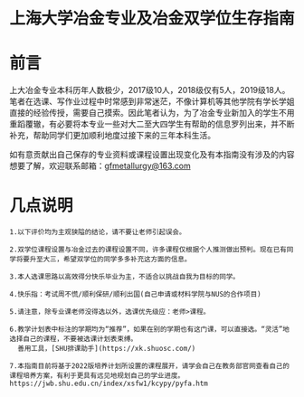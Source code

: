 # 上海大学冶金专业及冶金双学位生存指南

# 前言
   
   上大冶金专业本科历年人数极少，2017级10人，2018级仅有5人，2019级18人。笔者在选课、写作业过程中时常感到非常迷茫，不像计算机等其他学院有学长学姐直接的经验传授，需要自己摸索。因此笔者认为，为了冶金专业新加入的学生不用重蹈覆辙，有必要将本专业一些对大二至大四学生有帮助的信息罗列出来，并不断补充，帮助同学们更加顺利地度过接下来的三年本科生活。
   
   如有意贡献出自己保存的专业资料或课程设置出现变化及有本指南没有涉及的内容想要了解，欢迎联系邮箱：gfmetallurgy@163.com 

# 几点说明
    1.以下评价均为主观狭隘的结论，请不要让老师引起误会。
    
    2.双学位课程设置与冶金过去的课程设置不同，许多课程仅根据个人推测做出预判。现在已有同学将要升至大三，希望双学位的同学多多补充这方面的信息。
    
    3.本人选课思路以高效得分快乐毕业为主，不适合以挑战自我为目标的同学。
    
    4.快乐指：考试周不慌/顺利保研/顺利出国(自己申请或材料学院与NUS的合作项目)
    
    5.请注意，除专业课老师没得选以外，选课优先级应：老师>课程。
    
    6.教学计划表中标注的学期均为“推荐”，如果在别的学期也有这门课，可以直接选。“灵活”地选择自己的课程，不要被选课计划表束缚。
      善用工具，[SHU排课助手](https://xk.shuosc.com/)
    
    7.本指南目前将基于2022版培养计划所设置的课程展开，请学会自己在教务部官网查看自己的课程培养方案，有利于更具有远见地规划自己的学业进度。  
    https://jwb.shu.edu.cn/index/xsfw1/kcypy/pyfa.htm    

